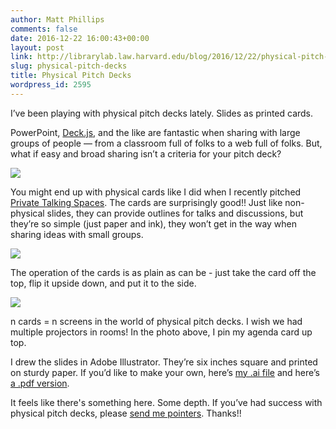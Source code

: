 ```yaml
---
author: Matt Phillips
comments: false
date: 2016-12-22 16:00:43+00:00
layout: post
link: http://librarylab.law.harvard.edu/blog/2016/12/22/physical-pitch-decks/
slug: physical-pitch-decks
title: Physical Pitch Decks
wordpress_id: 2595
---
```


I’ve been playing with physical pitch decks lately. Slides as printed cards.




PowerPoint, [Deck.js](http://imakewebthings.com/deck.js/), and the like are fantastic when sharing with large groups of people — from a classroom full of folks to a web full of folks. But, what if easy and broad sharing isn’t a criteria for your pitch deck?




[![](http://librarylab.law.harvard.edu/blog/wp-content/uploads/2016/12/pitch-med.gif)](http://librarylab.law.harvard.edu/blog/wp-content/uploads/2016/12/pitch-med.gif)




You might end up with physical cards like I did when I recently pitched [Private Talking Spaces](http://librarylab.law.harvard.edu/blog/2016/09/02/private-talking-spaces-progress/). The cards are surprisingly good!! Just like non-physical slides, they can provide outlines for talks and discussions, but they’re so simple (just paper and ink), they won’t get in the way when sharing ideas with small groups.




[![](http://librarylab.law.harvard.edu/blog/wp-content/uploads/2016/12/IMG_7287-1024x683.jpg)](http://librarylab.law.harvard.edu/blog/wp-content/uploads/2016/12/IMG_7287.jpg)




The operation of the cards is as plain as can be - just take the card off the top, flip it upside down, and put it to the side. 




[![](http://librarylab.law.harvard.edu/blog/wp-content/uploads/2016/12/IMG_7289-1024x683.jpg)](http://librarylab.law.harvard.edu/blog/wp-content/uploads/2016/12/IMG_7289.jpg)




n cards = n screens in the world of physical pitch decks. I wish we had multiple projectors in rooms! In the photo above, I pin my agenda card up top.




I drew the slides in Adobe Illustrator. They’re six inches square and printed on sturdy paper. If you’d like to make your own, here’s [my .ai file](http://lil.law.harvard.edu/img/pts-pitch.ai) and here’s [a .pdf version](http://lil.law.harvard.edu/img/pts-pitch.pdf).




It feels like there's something here. Some depth. If you’ve had success with physical pitch decks, please [send me pointers](mailto:mphillips@law.harvard.edu). Thanks!!
